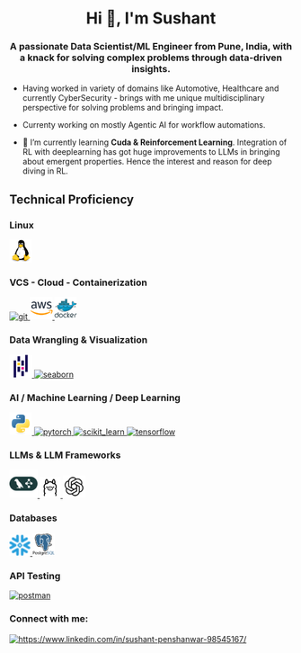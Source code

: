 <h1 align="center">Hi 👋, I'm Sushant</h1>
<h3 align="center">A passionate Data Scientist/ML Engineer from Pune, India, with a knack for solving complex problems through data-driven insights.</h3>

- Having worked in variety of domains like Automotive, Healthcare and currently CyberSecurity - brings with me unique multidisciplinary perspective for solving problems and bringing impact.

- Currenty working on mostly Agentic AI for workflow automations. 

- 🌱 I’m currently learning **Cuda & Reinforcement Learning**. Integration of RL with deeplearning has got huge improvements to LLMs in bringing about emergent properties. Hence the interest and reason for deep diving in RL. 


## Technical Proficiency

### Linux
  <a href="https://www.linux.org/" target="_blank" rel="noreferrer"> <img src="https://raw.githubusercontent.com/devicons/devicon/master/icons/linux/linux-original.svg" alt="linux" width="40" height="40"/> </a> 

### VCS - Cloud - Containerization
  <a href="https://git-scm.com/" target="_blank" rel="noreferrer"> <img src="https://www.vectorlogo.zone/logos/git-scm/git-scm-icon.svg" alt="git" width="40" height="40"/> </a> 
  <a href="https://aws.amazon.com" target="_blank" rel="noreferrer"> <img src="https://raw.githubusercontent.com/devicons/devicon/master/icons/amazonwebservices/amazonwebservices-original-wordmark.svg" alt="aws" width="40" height="40"/> </a> 
  <a href="https://www.docker.com/" target="_blank" rel="noreferrer"> <img src="https://raw.githubusercontent.com/devicons/devicon/master/icons/docker/docker-original-wordmark.svg" alt="docker" width="40" height="40"/> </a> 

### Data Wrangling & Visualization

  <a href="https://pandas.pydata.org/" target="_blank" rel="noreferrer"> <img src="https://raw.githubusercontent.com/devicons/devicon/2ae2a900d2f041da66e950e4d48052658d850630/icons/pandas/pandas-original.svg" alt="pandas" width="40" height="40"/> </a> 
  <a href="https://seaborn.pydata.org/" target="_blank" rel="noreferrer"> <img src="https://seaborn.pydata.org/_images/logo-mark-lightbg.svg" alt="seaborn" width="40" height="40"/> </a> 

  



### AI / Machine Learning / Deep Learning

  <a href="https://www.python.org" target="_blank" rel="noreferrer"> <img src="https://raw.githubusercontent.com/devicons/devicon/master/icons/python/python-original.svg" alt="python" width="40" height="40"/> </a> 
  <a href="https://pytorch.org/" target="_blank" rel="noreferrer"> <img src="https://www.vectorlogo.zone/logos/pytorch/pytorch-icon.svg" alt="pytorch" width="40" height="40"/> </a> 
  <a href="https://scikit-learn.org/" target="_blank" rel="noreferrer"> <img src="https://upload.wikimedia.org/wikipedia/commons/0/05/Scikit_learn_logo_small.svg" alt="scikit_learn" width="40" height="40"/> </a> 
  <a href="https://www.tensorflow.org" target="_blank" rel="noreferrer"> <img src="https://www.vectorlogo.zone/logos/tensorflow/tensorflow-icon.svg" alt="tensorflow" width="40" height="40"/> </a> </p>

### LLMs & LLM Frameworks

  <a href="https://www.langchain.com/" target="_blank" rel="noreferrer"> <img src=".images/langgraph-color.png" alt="Description" width="50" height="50"> </a> 
  <a href="https://ollama.com/" target="_blank" rel="noreferrer"> <img src=".images/ollama.png" alt="Description" width="37" height="37"> </a> 
  <a href="https://platform.openai.com/docs/overview" target="_blank" rel="noreferrer"> <img src=".images/openai.png" alt="Description" width="40" height="40"> </a> 

### Databases

  <a href="https://www.snowflake.com/en/" target="_blank" rel="noreferrer">  <img src=".images/snowflake.svg" alt="Description" width="37" height="37"> </a>
  <a href="https://www.postgresql.org" target="_blank" rel="noreferrer"> <img src="https://raw.githubusercontent.com/devicons/devicon/master/icons/postgresql/postgresql-original-wordmark.svg" alt="postgresql" width="40" height="40"/> </a>

### API Testing
 
  <a href="https://postman.com" target="_blank" rel="noreferrer"> <img src="https://www.vectorlogo.zone/logos/getpostman/getpostman-icon.svg" alt="postman" width="40" height="40"/> </a> 


<h3 align="left">Connect with me:</h3>
<p align="left">
<a href="https://linkedin.com/in/https://www.linkedin.com/in/sushant-penshanwar-98545167/" target="blank"><img align="center" src="https://raw.githubusercontent.com/rahuldkjain/github-profile-readme-generator/master/src/images/icons/Social/linked-in-alt.svg" alt="https://www.linkedin.com/in/sushant-penshanwar-98545167/" height="30" width="40" /></a>
</p>
